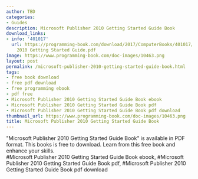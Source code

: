 ```yaml
---
author: TBD
categories:
- Guides
description: Microsoft Publisher 2010 Getting Started Guide Book
download_links:
- info: '401017'
  url: https://programming-book.com/download/2017/ComputerBooks/401017/Microsoft Publisher
    2010 Getting Started Guide.pdf
image: https://www.programming-book.com/doc-images/10463.png
layout: post
permalink: /microsoft-publisher-2010-getting-started-guide-book.html
tags:
- free book download
- free pdf download
- free programming ebook
- pdf free
- Microsoft Publisher 2010 Getting Started Guide Book ebook
- Microsoft Publisher 2010 Getting Started Guide Book pdf
- Microsoft Publisher 2010 Getting Started Guide Book pdf download
thumbnail_url: https://www.programming-book.com/doc-images/10463.png
title: Microsoft Publisher 2010 Getting Started Guide Book
---
```


 
<div class="item-desc text-justify">
  "Microsoft Publisher 2010 Getting Started Guide Book" is available in PDF format. This books is free to download. Learn from this free book and enhance your skills.
  <br>
  #Microsoft Publisher 2010 Getting Started Guide Book ebook, #Microsoft Publisher 2010 Getting Started Guide Book pdf, #Microsoft Publisher 2010 Getting Started Guide Book pdf download
</div>